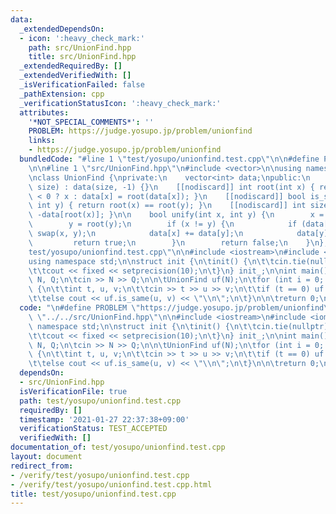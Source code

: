 ```yaml
---
data:
  _extendedDependsOn:
  - icon: ':heavy_check_mark:'
    path: src/UnionFind.hpp
    title: src/UnionFind.hpp
  _extendedRequiredBy: []
  _extendedVerifiedWith: []
  _isVerificationFailed: false
  _pathExtension: cpp
  _verificationStatusIcon: ':heavy_check_mark:'
  attributes:
    '*NOT_SPECIAL_COMMENTS*': ''
    PROBLEM: https://judge.yosupo.jp/problem/unionfind
    links:
    - https://judge.yosupo.jp/problem/unionfind
  bundledCode: "#line 1 \"test/yosupo/unionfind.test.cpp\"\n\n#define PROBLEM \"https://judge.yosupo.jp/problem/unionfind\"\
    \n\n#line 1 \"src/UnionFind.hpp\"\n#include <vector>\n\nusing namespace std;\n\
    \nclass UnionFind {\nprivate:\n    vector<int> data;\npublic:\n    explicit UnionFind(int\
    \ size) : data(size, -1) {}\n    [[nodiscard]] int root(int x) { return data[x]\
    \ < 0 ? x : data[x] = root(data[x]); }\n    [[nodiscard]] bool is_same(int x,\
    \ int y) { return root(x) == root(y); }\n    [[nodiscard]] int size(int x) { return\
    \ -data[root(x)]; }\n\n    bool unify(int x, int y) {\n        x = root(x);\n\
    \        y = root(y);\n        if (x != y) {\n            if (data[y] < data[x])\
    \ swap(x, y);\n            data[x] += data[y];\n            data[y] = x;\n   \
    \         return true;\n        }\n        return false;\n    }\n};\n#line 5 \"\
    test/yosupo/unionfind.test.cpp\"\n\n#include <iostream>\n#include <iomanip>\n\n\
    using namespace std;\n\nstruct init {\n\tinit() {\n\t\tcin.tie(nullptr); ios::sync_with_stdio(false);\n\
    \t\tcout << fixed << setprecision(10);\n\t}\n} init_;\n\nint main() {\n\n\tint\
    \ N, Q;\n\tcin >> N >> Q;\n\n\tUnionFind uf(N);\n\tfor (int i = 0; i < Q; i++)\
    \ {\n\t\tint t, u, v;\n\t\tcin >> t >> u >> v;\n\t\tif (t == 0) uf.unify(u, v);\n\
    \t\telse cout << uf.is_same(u, v) << \"\\n\";\n\t}\n\n\treturn 0;\n}\n"
  code: "\n#define PROBLEM \"https://judge.yosupo.jp/problem/unionfind\"\n\n#include\
    \ \"../../src/UnionFind.hpp\"\n\n#include <iostream>\n#include <iomanip>\n\nusing\
    \ namespace std;\n\nstruct init {\n\tinit() {\n\t\tcin.tie(nullptr); ios::sync_with_stdio(false);\n\
    \t\tcout << fixed << setprecision(10);\n\t}\n} init_;\n\nint main() {\n\n\tint\
    \ N, Q;\n\tcin >> N >> Q;\n\n\tUnionFind uf(N);\n\tfor (int i = 0; i < Q; i++)\
    \ {\n\t\tint t, u, v;\n\t\tcin >> t >> u >> v;\n\t\tif (t == 0) uf.unify(u, v);\n\
    \t\telse cout << uf.is_same(u, v) << \"\\n\";\n\t}\n\n\treturn 0;\n}\n"
  dependsOn:
  - src/UnionFind.hpp
  isVerificationFile: true
  path: test/yosupo/unionfind.test.cpp
  requiredBy: []
  timestamp: '2021-01-27 22:37:38+09:00'
  verificationStatus: TEST_ACCEPTED
  verifiedWith: []
documentation_of: test/yosupo/unionfind.test.cpp
layout: document
redirect_from:
- /verify/test/yosupo/unionfind.test.cpp
- /verify/test/yosupo/unionfind.test.cpp.html
title: test/yosupo/unionfind.test.cpp
---
```

